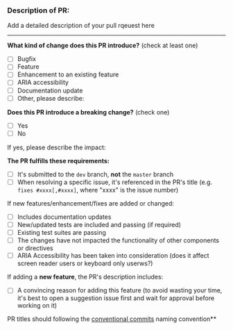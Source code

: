 
<!-- PULL REQUEST TEMPLATE -->
### Description of PR:
  Add a detailed description of your pull rqeuest here

---------------------------------------------------
<!-- (Update "[ ]" to "[x]" to check a box) -->

**What kind of change does this PR introduce?** (check at least one)

- [ ] Bugfix
- [ ] Feature
- [ ] Enhancement to an existing feature
- [ ] ARIA accessibility
- [ ] Documentation update
- [ ] Other, please describe:

**Does this PR introduce a breaking change?** (check one)
- [ ] Yes
- [ ] No

If yes, please describe the impact:

**The PR fulfills these requirements:**

- [ ] It's submitted to the `dev` branch, **not** the `master` branch
- [ ] When resolving a specific issue, it's referenced in the PR's title (e.g. `fixes #xxxx[,#xxxx]`, where "xxxx" is the issue number)

If new features/enhancement/fixes are added or changed:
- [ ] Includes documentation updates
- [ ] New/updated tests are included and passing (if required)
- [ ] Existing test suites are passing
- [ ] The changes have not impacted the functionality of other components or directives
- [ ] ARIA Accessibility has been taken into consideration (does it affect screen reader users or keyboard only userws?)

If adding a **new feature**, the PR's description includes:
- [ ] A convincing reason for adding this feature (to avoid wasting your time, it's best to open a suggestion issue first and wait for approval before working on it)

PR titles should following the [conventional commits](https://www.conventionalcommits.org/) naming convention**

